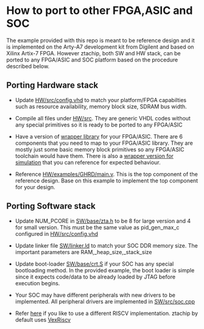 # How to port to other FPGA,ASIC and SOC

The example provided with this repo is meant to be reference design and it is implemented on the Arty-A7 development kit from Digilent and based on Xilinx Artix-7 FPGA. However ztachip, both SW and HW stack, can be ported to any FPGA/ASIC and SOC platform based on the procedure described below. 

## Porting Hardware stack

- Update [HW/src/config.vhd](../HW/src/config.vhd) to match your platform/FPGA capabilties such as resource availability, memory block size, SDRAM bus width.

- Compile all files under [HW/src](../HW/src). They are generic VHDL codes without any special primitives so it is ready to be ported to any FPGA/ASIC

- Have a version of [wrapper library](../HW/platform) for your FPGA/ASIC. There are 6 components that you need to map to your FPGA/ASIC library. They are mostly just some basic memory block primitives so any FPGA/ASIC toolchain would have them. There is also a [wrapper version for simulation](../HW/platform/simulation) that you can reference for expected behaviour.

- Reference [HW/examples/GHRD/main.v](../HW/examples/GHRD/main.v). This is the top component of the reference design. Base on this example to implement the top component for your design. 


## Porting Software stack

- Update NUM_PCORE in [SW/base/zta.h](../SW/base/zta.h) to be 8 for large version and 4 for small version. This must be the same value as pid_gen_max_c configured in [HW/src/config.vhd](../HW/src/config.vhd) 

- Update linker file [SW/linker.ld](../SW/linker.ld) to match your SOC DDR memory size. The important parameters are RAM,_heap_size,_stack_size

- Update boot-loader [SW/base/crt.S](../SW/base/crt.S) if your SOC has any special bootloading method. In the provided example, the boot loader is simple since it expects code/data to be already loaded by JTAG before execution begins.

- Your SOC may have different peripherals with new drivers to be implemented. All peripheral drivers are implemented in [SW/src/soc.cpp](../SW/src/soc.cpp)

- Refer [here](../HW/riscv/README.md) if you like to use a different RISCV implementation. ztachip by default uses [VexRiscv](https://github.com/SpinalHDL/VexRiscv)



